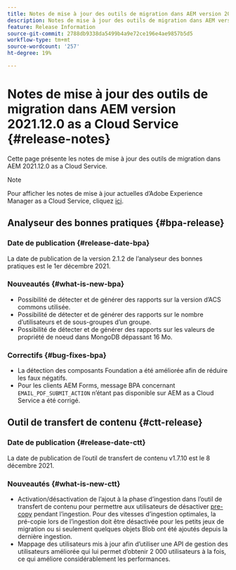 ```yaml
---
title: Notes de mise à jour des outils de migration dans AEM version 2021.12.0 as a Cloud Service
description: Notes de mise à jour des outils de migration dans AEM version 2021.12.0 as a Cloud Service
feature: Release Information
source-git-commit: 2788db9338da5499b4a9e72ce196e4ae9857b5d5
workflow-type: tm+mt
source-wordcount: '257'
ht-degree: 19%

---
```



# Notes de mise à jour des outils de migration dans AEM version 2021.12.0 as a Cloud Service {#release-notes}

Cette page présente les notes de mise à jour des outils de migration dans AEM 2021.12.0 as a Cloud Service.

>[!NOTE]
>Pour afficher les notes de mise à jour actuelles d’Adobe Experience Manager as a Cloud Service, cliquez [ici](https://experienceleague.adobe.com/docs/experience-manager-cloud-service/release-notes/release-notes/release-notes-current.html?lang=fr).

## Analyseur des bonnes pratiques {#bpa-release}

### Date de publication {#release-date-bpa}

La date de publication de la version 2.1.2 de l’analyseur des bonnes pratiques est le 1er décembre 2021.

### Nouveautés {#what-is-new-bpa}

* Possibilité de détecter et de générer des rapports sur la version d’ACS commons utilisée.
* Possibilité de détecter et de générer des rapports sur le nombre d’utilisateurs et de sous-groupes d’un groupe.
* Possibilité de détecter et de générer des rapports sur les valeurs de propriété de noeud dans MongoDB dépassant 16 Mo.

### Correctifs {#bug-fixes-bpa}

* La détection des composants Foundation a été améliorée afin de réduire les faux négatifs.
* Pour les clients AEM Forms, message BPA concernant `EMAIL_PDF_SUBMIT_ACTION` n’étant pas disponible sur AEM as a Cloud Service a été corrigé.


## Outil de transfert de contenu {#ctt-release}

### Date de publication {#release-date-ctt}

La date de publication de l’outil de transfert de contenu v1.7.10 est le 8 décembre 2021.

### Nouveautés {#what-is-new-ctt}

* Activation/désactivation de l’ajout à la phase d’ingestion dans l’outil de transfert de contenu pour permettre aux utilisateurs de désactiver [pre-copy](https://experienceleague.adobe.com/docs/experience-manager-cloud-service/moving/cloud-migration/content-transfer-tool/handling-large-content-repositories.html?lang=fr) pendant l’ingestion. Pour des vitesses d’ingestion optimales, la pré-copie lors de l’ingestion doit être désactivée pour les petits jeux de migration ou si seulement quelques objets Blob ont été ajoutés depuis la dernière ingestion.
* Mappage des utilisateurs mis à jour afin d’utiliser une API de gestion des utilisateurs améliorée qui lui permet d’obtenir 2 000 utilisateurs à la fois, ce qui améliore considérablement les performances.
